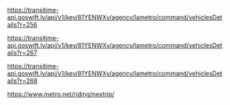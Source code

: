 https://transitime-api.goswift.ly/api/v1/key/81YENWXv/agency/lametro/command/vehiclesDetails?r=256





https://transitime-api.goswift.ly/api/v1/key/81YENWXv/agency/lametro/command/vehiclesDetails?r=267





https://transitime-api.goswift.ly/api/v1/key/81YENWXv/agency/lametro/command/vehiclesDetails?r=268





https://www.metro.net/riding/nextrip/
